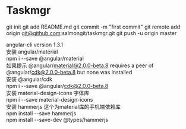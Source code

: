 # Taskmgr

git init
git add README.md
git commit -m "first commit"
git remote add origin git@github.com:salmongit/taskmgr.git
git push -u origin master

angular-cli version 1.3.1  
安装 angular/material  
npm i --save @angular/material  
如果提示 @angular/material@2.0.0-beta.8 requires a peer of @angular/cdk@2.0.0-beta.8 but none was installed  
安装 @angular/cdk  
npm i --save @angular/cdk@2.0.0-beta.8  
安装 material-design-icons 字体库  
npm i --save material-design-icons  
安装 hammerjs 这个为material库的手机端依赖库  
npm install --save hammerjs  
npm install --save-dev @types/hammerjs  
